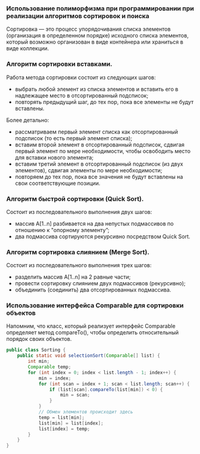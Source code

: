 ### Использование полиморфизма при программировании при реализации алгоритмов сортировок и поиска
Сортировка — это процесс упорядочивания списка элементов (организация  в  определенном  порядке)  исходного  списка  элементов, который  возможно  организован  в  виде  контейнера  или  храниться  в  виде коллекции.

### Алгоритм сортировки вставками. 
Работа метода сортировки состоит из следующих шагов: 
- выбрать  любой  элемент  из  списка  элементов  и  вставить  его  в надлежащее место в отсортированный подсписок; 
- повторять предыдущий шаг, до тех пор, пока все элементы не будут вставлены. 

Более детально: 
- рассматриваем  первый  элемент  списка  как  отсортированный подсписок (то есть первый элемент списка); 
- вставим второй элемент в отсортированный подсписок, сдвигая первый  элемент  по  мере  необходимости,  чтобы  освободить  место  для вставки нового элемента; 
- вставим третий элемент в отсортированный подсписок (из двух элементов), сдвигая элементы по мере необходимости; 
- повторяем до тех пор, пока все значения не будут вставлены на свои соответствующие позиции. 

### Алгоритм быстрой сортировки (Quick Sort). 
Состоит из последовательного выполнения двух шагов: 
- массив A[1..n] разбивается на два непустых подмассивов по отношению к "опорному элементу”; 
- два  подмассива  сортируются  рекурсивно  посредством  Quick Sort.

### Алгоритм сортировка слиянием (Merge Sort). 
Состоит из последовательного выполнения трех шагов: 
- разделить массив A[1..n] на 2 равные части; 
- провести сортировку слиянием двух подмассивов (рекурсивно); 
- объединить (соединить) два отсортированных подмассива. 

### Использование интерфейса Comparable для сортировки объектов
Напомним, что класс, который реализует  интерфейс  Comparable определяет  метод compareTo(),  чтобы определить относительный порядок своих объектов.

```java
public class Sorting {
    public static void selectionSort(Comparable[] list) {
        int min;
        Comparable temp;
        for (int index = 0; index < list.length - 1; index++) {
            min = index;
            for (int scan = index + 1; scan < list.length; scan++) {
                if (list[scan].compareTo(list[min]) < 0) {
                    min = scan;
                }
            }
            // Обмен элементов происходит здесь
            temp = list[min];
            list[min] = list[index];
            list[index] = temp;
        }
    }
}
```